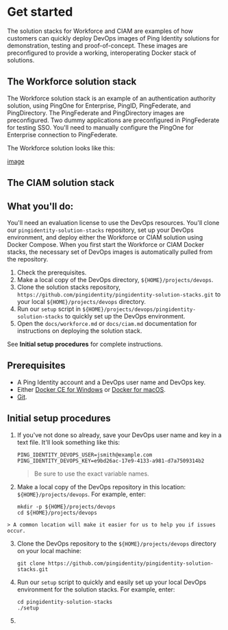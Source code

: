 # Get started

The solution stacks for Workforce and CIAM are examples of how customers can quickly deploy DevOps images of Ping Identity solutions for demonstration, testing and proof-of-concept. These images are preconfigured to provide a working, interoperating Docker stack of solutions.

## The Workforce solution stack

The Workforce solution stack is an example of an authentication authority solution, using PingOne for Enterprise, PingID, PingFederate, and PingDirectory. The PingFederate and PingDirectory images are preconfigured. Two dummy applications are preconfigured in PingFederate for testing SSO. You'll need to manually configure the PingOne for Enterprise connection to PingFederate.

The Workforce solution looks like this:

  [image](??)

## The CIAM solution stack


## What you'll do:

You'll need an evaluation license to use the DevOps resources. You'll clone our `pingidentity-solution-stacks` repository, set up your DevOps environment, and deploy either the Workforce or CIAM solution using Docker Compose. When you first start the Workforce or CIAM Docker stacks, the necessary set of DevOps images is automatically pulled from the repository.

  1. Check the prerequisites.
  2. Make a local copy of the DevOps directory, `${HOME}/projects/devops`.
  3. Clone the solution stacks repository, `https://github.com/pingidentity/pingidentity-solution-stacks.git` to your local `${HOME}/projects/devops` directory.
  4. Run our `setup` script in `${HOME}/projects/devops/pingidentity-solution-stacks` to quickly set up the DevOps environment.
  5. Open the `docs/workforce.md` or `docs/ciam.md` documentation for instructions on deploying the solution stack.

  See **Initial setup procedures** for complete instructions.

## Prerequisites

  * A Ping Identity account and a DevOps user name and DevOps key.
  * Either [Docker CE for Windows](https://docs.docker.com/v17.12/install/) or [Docker for macOS](https://docs.docker.com/v17.12/docker-for-mac/install/).
  * [Git](https://git-scm.com/downloads).

## Initial setup procedures

  1. If you've not done so already, save your DevOps user name and key in a text file. It'll look something like this:

     ```text
     PING_IDENTITY_DEVOPS_USER=jsmith@example.com
     PING_IDENTITY_DEVOPS_KEY=e9bd26ac-17e9-4133-a981-d7a7509314b2
     ```

     > Be sure to use the exact variable names.

  2. Make a local copy of the DevOps repository in this location: `${HOME}/projects/devops`.
  For example, enter:

      ```text
      mkdir -p ${HOME}/projects/devops
      cd ${HOME}/projects/devops
      ```
    > A common location will make it easier for us to help you if issues occur.

  3. Clone the DevOps repository to the `${HOME}/projects/devops` directory on your local machine:

       `git clone https://github.com/pingidentity/pingidentity-solution-stacks.git`

  4. Run our `setup` script to quickly and easily set up your local DevOps environment for the solution stacks. For example, enter:

     ```text
     cd pingidentity-solution-stacks
     ./setup
     ```

  5.
